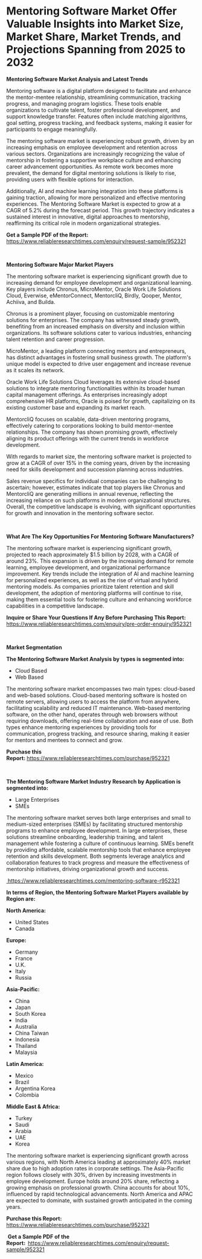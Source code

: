 <p><h1>Mentoring Software Market Offer Valuable Insights into Market Size, Market Share, Market Trends, and Projections Spanning from 2025 to 2032</h1></p><p><strong>Mentoring Software Market Analysis and Latest Trends</strong></p>
<p><p>Mentoring software is a digital platform designed to facilitate and enhance the mentor-mentee relationship, streamlining communication, tracking progress, and managing program logistics. These tools enable organizations to cultivate talent, foster professional development, and support knowledge transfer. Features often include matching algorithms, goal setting, progress tracking, and feedback systems, making it easier for participants to engage meaningfully.</p><p>The mentoring software market is experiencing robust growth, driven by an increasing emphasis on employee development and retention across various sectors. Organizations are increasingly recognizing the value of mentorship in fostering a supportive workplace culture and enhancing career advancement opportunities. As remote work becomes more prevalent, the demand for digital mentoring solutions is likely to rise, providing users with flexible options for interaction.</p><p>Additionally, AI and machine learning integration into these platforms is gaining traction, allowing for more personalized and effective mentoring experiences. The Mentoring Software Market is expected to grow at a CAGR of 5.2% during the forecast period. This growth trajectory indicates a sustained interest in innovative, digital approaches to mentorship, reaffirming its critical role in modern organizational strategies.</p></p>
<p><strong>Get a Sample PDF of the Report:&nbsp;</strong> <a href="https://www.reliableresearchtimes.com/enquiry/request-sample/952321?utm_campaign=2007&utm_medium=2&utm_source=Github&utm_content=ia&utm_term=17042025&utm_id=mentoring-software">https://www.reliableresearchtimes.com/enquiry/request-sample/952321</a></p>
<p>&nbsp;</p>
<p><strong>Mentoring Software Major Market Players</strong></p>
<p><p>The mentoring software market is experiencing significant growth due to increasing demand for employee development and organizational learning. Key players include Chronus, MicroMentor, Oracle Work Life Solutions Cloud, Everwise, eMentorConnect, MentorcliQ, Birdly, Qooper, Mentor, Achiiva, and Builda.</p><p>Chronus is a prominent player, focusing on customizable mentoring solutions for enterprises. The company has witnessed steady growth, benefiting from an increased emphasis on diversity and inclusion within organizations. Its software solutions cater to various industries, enhancing talent retention and career progression.</p><p>MicroMentor, a leading platform connecting mentors and entrepreneurs, has distinct advantages in fostering small business growth. The platform's unique model is expected to drive user engagement and increase revenue as it scales its network.</p><p>Oracle Work Life Solutions Cloud leverages its extensive cloud-based solutions to integrate mentoring functionalities within its broader human capital management offerings. As enterprises increasingly adopt comprehensive HR platforms, Oracle is poised for growth, capitalizing on its existing customer base and expanding its market reach.</p><p>MentorcliQ focuses on scalable, data-driven mentoring programs, effectively catering to corporations looking to build mentor-mentee relationships. The company has shown promising growth, effectively aligning its product offerings with the current trends in workforce development.</p><p>With regards to market size, the mentoring software market is projected to grow at a CAGR of over 15% in the coming years, driven by the increasing need for skills development and succession planning across industries.</p><p>Sales revenue specifics for individual companies can be challenging to ascertain; however, estimates indicate that top players like Chronus and MentorcliQ are generating millions in annual revenue, reflecting the increasing reliance on such platforms in modern organizational structures. Overall, the competitive landscape is evolving, with significant opportunities for growth and innovation in the mentoring software sector.</p></p>
<p>&nbsp;</p>
<p><strong>What Are The Key Opportunities For Mentoring Software Manufacturers?</strong></p>
<p><p>The mentoring software market is experiencing significant growth, projected to reach approximately $1.5 billion by 2028, with a CAGR of around 23%. This expansion is driven by the increasing demand for remote learning, employee development, and organizational performance improvement. Key trends include the integration of AI and machine learning for personalized experiences, as well as the rise of virtual and hybrid mentoring models. As companies prioritize talent retention and skill development, the adoption of mentoring platforms will continue to rise, making them essential tools for fostering culture and enhancing workforce capabilities in a competitive landscape.</p></p>
<p><strong>Inquire or Share Your Questions If Any Before Purchasing This Report:</strong> <a href="https://www.reliableresearchtimes.com/enquiry/pre-order-enquiry/952321?utm_campaign=2007&utm_medium=2&utm_source=Github&utm_content=ia&utm_term=17042025&utm_id=mentoring-software">https://www.reliableresearchtimes.com/enquiry/pre-order-enquiry/952321</a></p>
<p>&nbsp;</p>
<p><strong>Market Segmentation</strong></p>
<p><strong>The Mentoring Software Market Analysis by types is segmented into:</strong></p>
<p><ul><li>Cloud Based</li><li>Web Based</li></ul></p>
<p><p>The mentoring software market encompasses two main types: cloud-based and web-based solutions. Cloud-based mentoring software is hosted on remote servers, allowing users to access the platform from anywhere, facilitating scalability and reduced IT maintenance. Web-based mentoring software, on the other hand, operates through web browsers without requiring downloads, offering real-time collaboration and ease of use. Both types enhance mentoring experiences by providing tools for communication, progress tracking, and resource sharing, making it easier for mentors and mentees to connect and grow.</p></p>
<p><strong>Purchase this Report:&nbsp;</strong><a href="https://www.reliableresearchtimes.com/purchase/952321?utm_campaign=2007&utm_medium=2&utm_source=Github&utm_content=ia&utm_term=17042025&utm_id=mentoring-software">https://www.reliableresearchtimes.com/purchase/952321</a></p>
<p>&nbsp;</p>
<p><strong>The Mentoring Software Market Industry Research by Application is segmented into:</strong></p>
<p><ul><li>Large Enterprises</li><li>SMEs</li></ul></p>
<p><p>The mentoring software market serves both large enterprises and small to medium-sized enterprises (SMEs) by facilitating structured mentorship programs to enhance employee development. In large enterprises, these solutions streamline onboarding, leadership training, and talent management while fostering a culture of continuous learning. SMEs benefit by providing affordable, scalable mentorship tools that enhance employee retention and skills development. Both segments leverage analytics and collaboration features to track progress and measure the effectiveness of mentorship initiatives, driving organizational growth and success.</p></p>
<p><a href="https://www.reliableresearchtimes.com/mentoring-software-r952321?utm_campaign=2007&utm_medium=2&utm_source=Github&utm_content=ia&utm_term=17042025&utm_id=mentoring-software">&nbsp;https://www.reliableresearchtimes.com/mentoring-software-r952321</a></p>
<p><strong>In terms of Region, the Mentoring Software Market Players available by Region are:</strong></p>
<p>
    <p> <strong> North America: </strong>
        <ul>
            <li>United States</li>
            <li>Canada</li>
        </ul>
        </p> 
    <p> <strong> Europe: </strong>
        <ul>
            <li>Germany</li>
            <li>France</li>
            <li>U.K.</li>
            <li>Italy</li>
            <li>Russia</li>
        </ul>
        </p> 
    <p> <strong> Asia-Pacific: </strong>
        <ul>
            <li>China</li>
            <li>Japan</li>
            <li>South Korea</li>
            <li>India</li>
            <li>Australia</li>
            <li>China Taiwan</li>
            <li>Indonesia</li>
            <li>Thailand</li>
            <li>Malaysia</li>
        </ul>
        </p> 
    <p> <strong> Latin America: </strong>
        <ul>
            <li>Mexico</li>
            <li>Brazil</li>
            <li>Argentina Korea</li>
            <li>Colombia</li>
        </ul>
        </p> 
    <p> <strong> Middle East & Africa: </strong>
        <ul>
            <li>Turkey</li>
            <li>Saudi</li>
            <li>Arabia</li>
            <li>UAE</li>
            <li>Korea</li>
        </ul>
    </p>
    </p>
<p><p>The mentoring software market is experiencing significant growth across various regions, with North America leading at approximately 40% market share due to high adoption rates in corporate settings. The Asia-Pacific region follows closely with 30%, driven by increasing investments in employee development. Europe holds around 20% share, reflecting a growing emphasis on professional growth. China accounts for about 10%, influenced by rapid technological advancements. North America and APAC are expected to dominate, with sustained growth anticipated in the coming years.</p></p>
<p><strong>Purchase this Report: </strong><a href="https://www.reliableresearchtimes.com/purchase/952321?utm_campaign=2007&utm_medium=2&utm_source=Github&utm_content=ia&utm_term=17042025&utm_id=mentoring-software">https://www.reliableresearchtimes.com/purchase/952321</a></p>
<p>&nbsp;<strong>Get a Sample PDF of the Report:&nbsp;&nbsp;</strong><a href="https://www.reliableresearchtimes.com/enquiry/request-sample/952321?utm_campaign=2007&utm_medium=2&utm_source=Github&utm_content=ia&utm_term=17042025&utm_id=mentoring-software">https://www.reliableresearchtimes.com/enquiry/request-sample/952321</a></p>
<p><strong></strong></p>
<p><p></p><p></p><p></p></p>